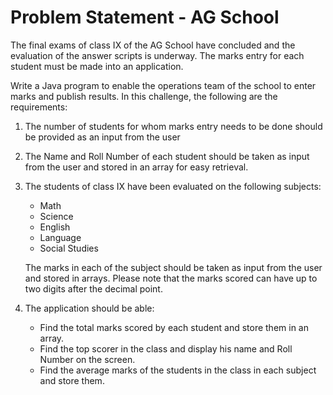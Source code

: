 # Problem Statement - AG School

The final exams of class IX of the AG School have concluded and the evaluation of the answer scripts is underway. The marks entry for each student must be made into an application. 

Write a Java program to enable the operations team of the school to enter marks and publish results. In this challenge, the following are the requirements:
1.	The number of students for whom marks entry needs to be done should be provided as an input from the user
2.	The Name and Roll Number of each student should be taken as input from the user and stored in an array for easy retrieval.
3.	The students of class IX have been evaluated on the following subjects:
    -	Math
    -	Science
    -	English
    -	Language
    -	Social Studies

    The marks in each of the subject should be taken as input from the user and stored in arrays. Please note that the marks scored can have up to two digits after the decimal point.
4.	The application should be able:
    - Find the total marks scored by each student and store them in an array.
    - Find the top scorer in the class and display his name and Roll Number on the screen.
    - Find the average marks of the students in the class in each subject and store them.


